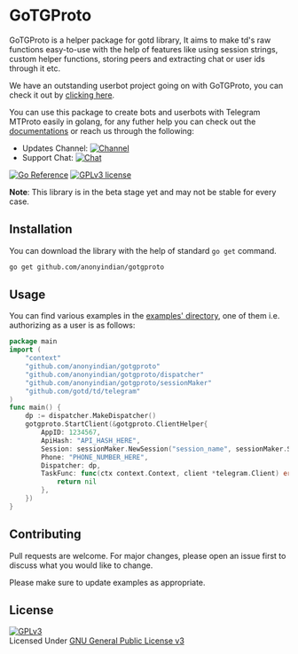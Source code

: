 # GoTGProto
GoTGProto is a helper package for gotd library, It aims to make td's raw functions easy-to-use with the help of features like using session strings, custom helper functions, storing peers and extracting chat or user ids through it etc.

We have an outstanding userbot project going on with GoTGProto, you can check it out by [clicking here](https://github.com/GigaUserbot/GIGA). 

You can use this package to create bots and userbots with Telegram MTProto easily in golang, for any futher help you can check out the [documentations](https://pkg.go.dev/github.com/anonyindian/gotgproto) or reach us through the following:
- Updates Channel: [![Channel](https://img.shields.io/badge/GoTGProto-Channel-dark)](https://telegram.me/gotgproto)
- Support Chat: [![Chat](https://img.shields.io/badge/GoTGProto-Support%20Chat-red)](https://telegram.me/gotgprotochat)

[![Go Reference](https://pkg.go.dev/badge/github.com/anonyindian/gotgproto.svg)](https://pkg.go.dev/github.com/anonyindian/gotgproto) [![GPLv3 license](https://img.shields.io/badge/License-GPLv3-blue.svg)](http://perso.crans.org/besson/LICENSE.html)

**Note**: This library is in the beta stage yet and may not be stable for every case.

## Installation
You can download the library with the help of standard `go get` command.

```bash
go get github.com/anonyindian/gotgproto
```

## Usage
You can find various examples in the [examples' directory](./examples/), one of them i.e. authorizing as a user is as follows:
```go
package main
import (
	"context"
	"github.com/anonyindian/gotgproto"
	"github.com/anonyindian/gotgproto/dispatcher"
	"github.com/anonyindian/gotgproto/sessionMaker"
	"github.com/gotd/td/telegram"
)
func main() {
    dp := dispatcher.MakeDispatcher()
    gotgproto.StartClient(&gotgproto.ClientHelper{
		AppID: 1234567,
		ApiHash: "API_HASH_HERE",
		Session: sessionMaker.NewSession("session_name", sessionMaker.Session),
		Phone: "PHONE_NUMBER_HERE",
		Dispatcher: dp,
		TaskFunc: func(ctx context.Context, client *telegram.Client) error {
			return nil
		},
	})
}
```

## Contributing
Pull requests are welcome. For major changes, please open an issue first to discuss what you would like to change.

Please make sure to update examples as appropriate.

## License
[![GPLv3](https://www.gnu.org/graphics/gplv3-127x51.png)](https://www.gnu.org/licenses/gpl-3.0.en.html)
<br>Licensed Under <a href="https://www.gnu.org/licenses/gpl-3.0.en.html">GNU General Public License v3</a>